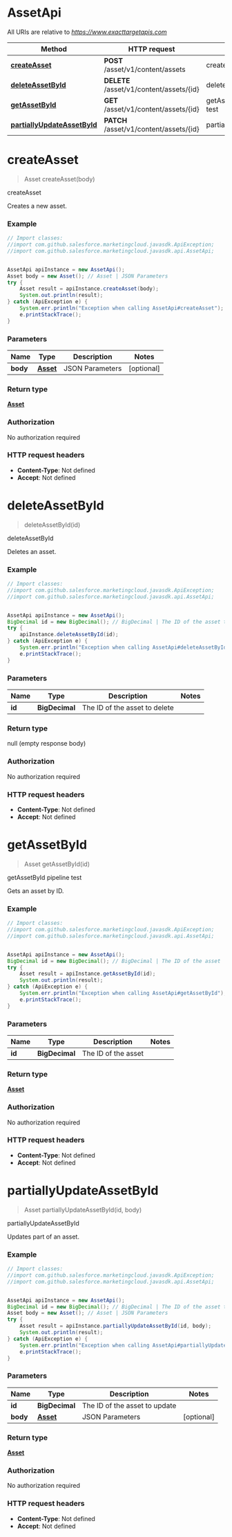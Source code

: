 # AssetApi

All URIs are relative to *https://www.exacttargetapis.com*

Method | HTTP request | Description
------------- | ------------- | -------------
[**createAsset**](AssetApi.md#createAsset) | **POST** /asset/v1/content/assets | createAsset
[**deleteAssetById**](AssetApi.md#deleteAssetById) | **DELETE** /asset/v1/content/assets/{id} | deleteAssetById
[**getAssetById**](AssetApi.md#getAssetById) | **GET** /asset/v1/content/assets/{id} | getAssetById pipeline test
[**partiallyUpdateAssetById**](AssetApi.md#partiallyUpdateAssetById) | **PATCH** /asset/v1/content/assets/{id} | partiallyUpdateAssetById


<a name="createAsset"></a>
# **createAsset**
> Asset createAsset(body)

createAsset

Creates a new asset.

### Example
```java
// Import classes:
//import com.github.salesforce.marketingcloud.javasdk.ApiException;
//import com.github.salesforce.marketingcloud.javasdk.api.AssetApi;


AssetApi apiInstance = new AssetApi();
Asset body = new Asset(); // Asset | JSON Parameters
try {
    Asset result = apiInstance.createAsset(body);
    System.out.println(result);
} catch (ApiException e) {
    System.err.println("Exception when calling AssetApi#createAsset");
    e.printStackTrace();
}
```

### Parameters

Name | Type | Description  | Notes
------------- | ------------- | ------------- | -------------
 **body** | [**Asset**](Asset.md)| JSON Parameters | [optional]

### Return type

[**Asset**](Asset.md)

### Authorization

No authorization required

### HTTP request headers

 - **Content-Type**: Not defined
 - **Accept**: Not defined

<a name="deleteAssetById"></a>
# **deleteAssetById**
> deleteAssetById(id)

deleteAssetById

Deletes an asset.

### Example
```java
// Import classes:
//import com.github.salesforce.marketingcloud.javasdk.ApiException;
//import com.github.salesforce.marketingcloud.javasdk.api.AssetApi;


AssetApi apiInstance = new AssetApi();
BigDecimal id = new BigDecimal(); // BigDecimal | The ID of the asset to delete
try {
    apiInstance.deleteAssetById(id);
} catch (ApiException e) {
    System.err.println("Exception when calling AssetApi#deleteAssetById");
    e.printStackTrace();
}
```

### Parameters

Name | Type | Description  | Notes
------------- | ------------- | ------------- | -------------
 **id** | **BigDecimal**| The ID of the asset to delete |

### Return type

null (empty response body)

### Authorization

No authorization required

### HTTP request headers

 - **Content-Type**: Not defined
 - **Accept**: Not defined

<a name="getAssetById"></a>
# **getAssetById**
> Asset getAssetById(id)

getAssetById pipeline test

Gets an asset by ID.

### Example
```java
// Import classes:
//import com.github.salesforce.marketingcloud.javasdk.ApiException;
//import com.github.salesforce.marketingcloud.javasdk.api.AssetApi;


AssetApi apiInstance = new AssetApi();
BigDecimal id = new BigDecimal(); // BigDecimal | The ID of the asset
try {
    Asset result = apiInstance.getAssetById(id);
    System.out.println(result);
} catch (ApiException e) {
    System.err.println("Exception when calling AssetApi#getAssetById");
    e.printStackTrace();
}
```

### Parameters

Name | Type | Description  | Notes
------------- | ------------- | ------------- | -------------
 **id** | **BigDecimal**| The ID of the asset |

### Return type

[**Asset**](Asset.md)

### Authorization

No authorization required

### HTTP request headers

 - **Content-Type**: Not defined
 - **Accept**: Not defined

<a name="partiallyUpdateAssetById"></a>
# **partiallyUpdateAssetById**
> Asset partiallyUpdateAssetById(id, body)

partiallyUpdateAssetById

Updates part of an asset.

### Example
```java
// Import classes:
//import com.github.salesforce.marketingcloud.javasdk.ApiException;
//import com.github.salesforce.marketingcloud.javasdk.api.AssetApi;


AssetApi apiInstance = new AssetApi();
BigDecimal id = new BigDecimal(); // BigDecimal | The ID of the asset to update
Asset body = new Asset(); // Asset | JSON Parameters
try {
    Asset result = apiInstance.partiallyUpdateAssetById(id, body);
    System.out.println(result);
} catch (ApiException e) {
    System.err.println("Exception when calling AssetApi#partiallyUpdateAssetById");
    e.printStackTrace();
}
```

### Parameters

Name | Type | Description  | Notes
------------- | ------------- | ------------- | -------------
 **id** | **BigDecimal**| The ID of the asset to update |
 **body** | [**Asset**](Asset.md)| JSON Parameters | [optional]

### Return type

[**Asset**](Asset.md)

### Authorization

No authorization required

### HTTP request headers

 - **Content-Type**: Not defined
 - **Accept**: Not defined

